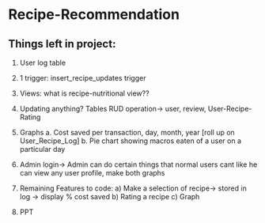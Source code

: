 # Recipe-Recommendation
## Things left in project:
1. User log table
2. 1 trigger: insert_recipe_updates trigger
3. Views: what is recipe-nutritional view??
4. Updating anything? Tables RUD operation-> user, review, User-Recipe-Rating

5. Graphs
a. Cost saved per transaction, day, month, year [roll up on User_Recipe_Log]
b. Pie chart showing macros eaten of a user on a particular day 

6. Admin login-> Admin can do certain things that normal users cant like he can view any user profile, make both graphs

7. Remaining Features to code:
a) Make a selection of recipe-> stored in log -> display % cost saved
b) Rating a recipe
c) Graph

8. PPT
